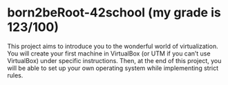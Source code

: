 # born2beRoot-42school (my grade is 123/100)
This project aims to introduce you to the wonderful world of virtualization.<br>
You will create your first machine in VirtualBox (or UTM if you can’t use VirtualBox) under specific instructions. Then, at the end of this project, you will be able to set up your own operating system while implementing strict rules.
